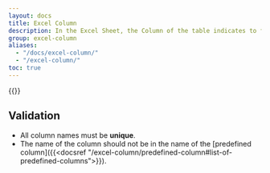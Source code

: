 ```yaml
---
layout: docs
title: Excel Column
description: In the Excel Sheet, the Column of the table indicates to fill the data in the field of the form.
group: excel-column
aliases:
  - "/docs/excel-column/"
  - "/excel-column/"
toc: true
---
```


{{<img excel-table-column.png>}}

## Validation

- All column names must be **unique**.
- The name of the column should not be in the name of the [predefined column]({{<docsref "/excel-column/predefined-column#list-of-predefined-columns">}}).

